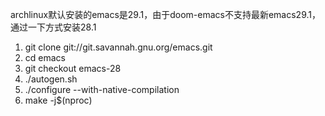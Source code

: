 archlinux默认安装的emacs是29.1，由于doom-emacs不支持最新emacs29.1，通过一下方式安装28.1

1. git clone git://git.savannah.gnu.org/emacs.git
2. cd emacs
3. git checkout emacs-28
4. ./autogen.sh
5. ./configure --with-native-compilation
6. make -j$(nproc)

  
